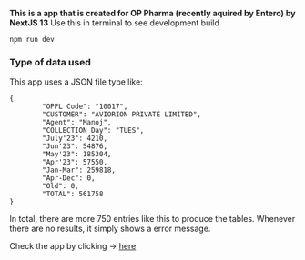 **This is a app that is created for OP Pharma (recently aquired by Entero) by NextJS 13**
Use this in terminal to see development build
```
npm run dev
```
### Type of data used

This app uses a JSON file type like:
```
{
        "OPPL Code": "10017",
        "CUSTOMER": "AVIORION PRIVATE LIMITED",
        "Agent": "Manoj",
        "COLLECTION Day": "TUES",
        "July'23": 4210,
        "Jun'23": 54876,
        "May'23": 185304,
        "Apr'23": 57550,
        "Jan-Mar": 259818,
        "Apr-Dec": 0,
        "Old": 0,
        "TOTAL": 561758
}
```
In total, there are more 750 entries like this to produce the tables.
Whenever there are no results, it simply shows a error message.

Check the app by clicking -> [here](https://collection-tracker-mu.vercel.app/)
    